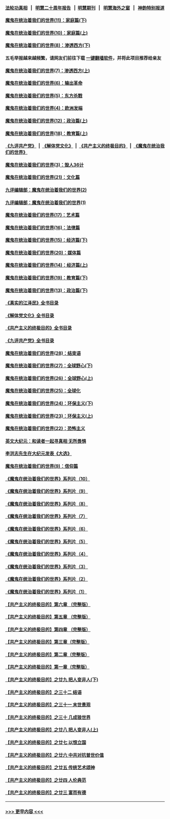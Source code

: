 #### [法轮功真相](https://github.com/gfw-breaker/truth/blob/master/README.md?t=0) &nbsp;&nbsp;|&nbsp;&nbsp; [明慧二十周年报告](https://github.com/gfw-breaker/mh-reports/blob/master/README.md?t=0) &nbsp;&nbsp;|&nbsp;&nbsp;[明慧期刊](https://github.com/gfw-breaker/mh-qikan) &nbsp;&nbsp;|&nbsp;&nbsp; [明慧海外之窗](https://github.com/gfw-breaker/mh-news/blob/master/README.md?t=0) &nbsp;&nbsp;|&nbsp;&nbsp; [神韵特别报道](https://github.com/gfw-breaker/mh-news/blob/master/shenyun.md?t=0)
#### [魔鬼在统治着我们的世界(11)：家庭篇(下)](../pages/nsc422/n10440961.md?t=12061750) 
#### [魔鬼在统治着我们的世界(10)：家庭篇(上)](../pages/nsc422/n10435448.md?t=12061750) 
#### [魔鬼在统治着我们的世界(8)：渗透西方(下)](../pages/nsc422/n10429603.md?t=12061750) 
#### 五毛举报越来越频繁，请网友们前往下载 [一键翻墙软件](https://github.com/gfw-breaker/ssr-accounts)，并将此项目推荐给亲友
#### [魔鬼在统治着我们的世界(7)：渗透西方(上)](../pages/nsc422/n10426013.md?t=12061750) 
#### [魔鬼在统治着我们的世界(6)：输出革命](../pages/nsc422/n10421536.md?t=12061750) 
#### [魔鬼在统治着我们的世界(5)：东方杀戮](../pages/nsc422/n10417707.md?t=12061750) 
#### [魔鬼在统治着我们的世界(4)：欧洲发端](../pages/nsc422/n10414890.md?t=12061750) 
#### [魔鬼在统治着我们的世界(12)：政治篇(上)](../pages/nsc422/n10444576.md?t=12061750) 
#### [魔鬼在统治着我们的世界(18)：教育篇(上)](../pages/nsc422/n10526970.md?t=12061750) 
#### [《九评共产党》](https://github.com/begood0513/9ping.md/blob/master/README.md) &nbsp;|&nbsp; [《解体党文化》](../../../../jtdwh.md/blob/master/README.md)  &nbsp;|&nbsp; [《共产主义的终极目的》](../../../../gczydzjmd.md/blob/master/README.md) &nbsp;|&nbsp; [《魔鬼在统治我们的世界》](../../../../mgztzwmdsj.md/blob/master/README.md) 
#### [魔鬼在统治着我们的世界(3)：毁人36计](../pages/nsc422/n10411583.md?t=12061750) 
#### [魔鬼在统治着我们的世界(21)：文化篇](../pages/nsc422/n10597706.md?t=12061750) 
#### [九评编辑部：魔鬼在统治着我们的世界(2)](../pages/nsc422/n10410036.md?t=12061750) 
#### [九评编辑部：魔鬼在统治着我们的世界(1)](../pages/nsc422/n10406825.md?t=12061750) 
#### [魔鬼在统治着我们的世界(17)：艺术篇](../pages/nsc422/n10499093.md?t=12061750) 
#### [魔鬼在统治着我们的世界(16)：法律篇](../pages/nsc422/n10485969.md?t=12061750) 
#### [魔鬼在统治着我们的世界(15)：经济篇(下)](../pages/nsc422/n10469975.md?t=12061750) 
#### [魔鬼在统治着我们的世界(20)：媒体篇](../pages/nsc422/n10586579.md?t=12061750) 
#### [魔鬼在统治着我们的世界(14)：经济篇(上)](../pages/nsc422/n10457370.md?t=12061750) 
#### [魔鬼在统治着我们的世界(19)：教育篇(下)](../pages/nsc422/n10564808.md?t=12061750) 
#### [魔鬼在统治着我们的世界(13)：政治篇(下)](../pages/nsc422/n10448270.md?t=12061750) 
#### [《真实的江泽民》全书目录](../pages/nsc422/n13721399.md?t=12061750) 
#### [《解体党文化》全书目录](../pages/nsc422/n13721157.md?t=12061750) 
#### [《共产主义的终极目的》全书目录](../pages/nsc422/n13721048.md?t=12061750) 
#### [《九评共产党》全书目录](../pages/nsc422/n13708085.md?t=12061750) 
#### [魔鬼在统治着我们的世界(28)：结束语](../pages/nsc422/n10936246.md?t=12061750) 
#### [魔鬼在统治着我们的世界(27)：全球野心(下)](../pages/nsc422/n10928319.md?t=12061750) 
#### [魔鬼在统治着我们的世界(26)：全球野心(上)](../pages/nsc422/n10900318.md?t=12061750) 
#### [魔鬼在统治着我们的世界(25)：全球化](../pages/nsc422/n10788205.md?t=12061750) 
#### [魔鬼在统治着我们的世界(24)：环保主义(下)](../pages/nsc422/n10695307.md?t=12061750) 
#### [魔鬼在统治着我们的世界(23)：环保主义(上)](../pages/nsc422/n10688613.md?t=12061750) 
#### [魔鬼在统治着我们的世界(22)：恐怖主义](../pages/nsc422/n10614727.md?t=12061750) 
#### [英文大纪元：和读者一起寻真相 无所畏惧](../pages/nsc422/n12542027.md?t=12061750) 
#### [李洪志先生在大纪元发表《大选》](../pages/nsc422/n12534746.md?t=12061750) 
#### [魔鬼在统治着我们的世界(9)：信仰篇](../pages/nsc422/n10432159.md?t=12061750) 
#### [《魔鬼在统治着我们的世界》系列片（10）](../pages/nsc422/n12292670.md?t=12061750) 
#### [《魔鬼在统治着我们的世界》系列片（9）](../pages/nsc422/n12290859.md?t=12061750) 
#### [《魔鬼在统治着我们的世界》系列片（8）](../pages/nsc422/n12287445.md?t=12061750) 
#### [《魔鬼在统治着我们的世界》系列片（7）](../pages/nsc422/n12283425.md?t=12061750) 
#### [《魔鬼在统治着我们的世界》系列片（6）](../pages/nsc422/n12282314.md?t=12061750) 
#### [《魔鬼在统治着我们的世界》系列片（5）](../pages/nsc422/n12281419.md?t=12061750) 
#### [《魔鬼在统治着我们的世界》系列片（4）](../pages/nsc422/n12274024.md?t=12061750) 
#### [《魔鬼在统治着我们的世界》系列片（3）](../pages/nsc422/n12271322.md?t=12061750) 
#### [《魔鬼在统治着我们的世界》系列片（2）](../pages/nsc422/n12269049.md?t=12061750) 
#### [《魔鬼在统治着我们的世界》系列片（1）](../pages/nsc422/n12267575.md?t=12061750) 
#### [【共产主义的终极目的】第六章 （完整版）](../pages/nsc422/n11428913.md?t=12061750) 
#### [【共产主义的终极目的】第五章 （完整版）](../pages/nsc422/n11428912.md?t=12061750) 
#### [【共产主义的终极目的】第四章 （完整版）](../pages/nsc422/n11428907.md?t=12061750) 
#### [【共产主义的终极目的】第三章（完整版）](../pages/nsc422/n11428848.md?t=12061750) 
#### [【共产主义的终极目的】第二章（完整版）](../pages/nsc422/n11428831.md?t=12061750) 
#### [【共产主义的终极目的】第一章（完整版）](../pages/nsc422/n11417651.md?t=12061750) 
#### [【共产主义的终极目的】之廿九 把人变非人(下)](../pages/nsc422/n11344140.md?t=12061750) 
#### [【共产主义的终极目的】之三十二 结语](../pages/nsc422/n11360535.md?t=12061750) 
#### [【共产主义的终极目的】之三十一 末世景观](../pages/nsc422/n11351129.md?t=12061750) 
#### [【共产主义的终极目的】之三十 几成狼世界](../pages/nsc422/n11348280.md?t=12061750) 
#### [【共产主义的终极目的】之廿八 把人变非人(上)](../pages/nsc422/n11340492.md?t=12061750) 
#### [【共产主义的终极目的】之廿七 以恨立国](../pages/nsc422/n11336944.md?t=12061750) 
#### [【共产主义的终极目的】之廿六 中共对抗普世价值](../pages/nsc422/n11324785.md?t=12061750) 
#### [【共产主义的终极目的】之廿五 传统艺术颂神](../pages/nsc422/n11296396.md?t=12061750) 
#### [【共产主义的终极目的】之廿四 人伦典范](../pages/nsc422/n11296397.md?t=12061750) 
#### [【共产主义的终极目的】之廿三 富而有德](../pages/nsc422/n11283598.md?t=12061750) 

----
#### [ >>> 更早内容 <<< ](../indexes/nsc422-earlier.md)

